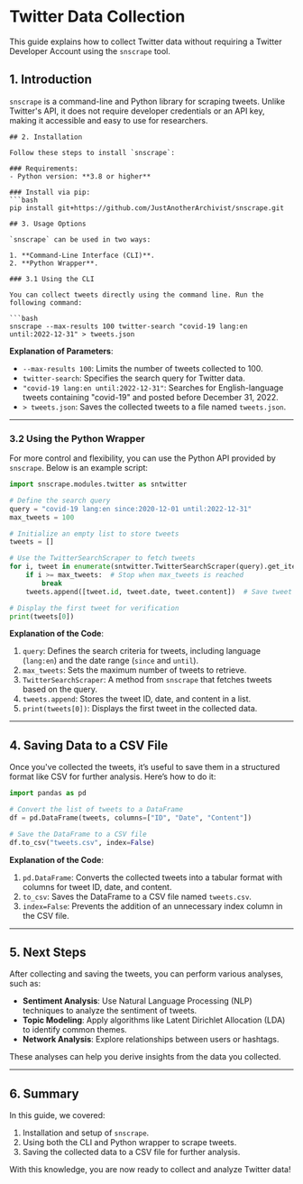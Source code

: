 # **Twitter Data Collection**

This guide explains how to collect Twitter data without requiring a Twitter Developer Account using the `snscrape` tool.

## 1. Introduction

`snscrape` is a command-line and Python library for scraping tweets. Unlike Twitter's API, it does not require developer credentials or an API key, making it accessible and easy to use for researchers.
```
## 2. Installation

Follow these steps to install `snscrape`:

### Requirements:
- Python version: **3.8 or higher**

### Install via pip:
```bash
pip install git+https://github.com/JustAnotherArchivist/snscrape.git
```
```
## 3. Usage Options

`snscrape` can be used in two ways:

1. **Command-Line Interface (CLI)**.
2. **Python Wrapper**.

### 3.1 Using the CLI

You can collect tweets directly using the command line. Run the following command:

```bash
snscrape --max-results 100 twitter-search "covid-19 lang:en until:2022-12-31" > tweets.json
```

**Explanation of Parameters**:
- `--max-results 100`: Limits the number of tweets collected to 100.
- `twitter-search`: Specifies the search query for Twitter data.
- `"covid-19 lang:en until:2022-12-31"`: Searches for English-language tweets containing "covid-19" and posted before December 31, 2022.
- `> tweets.json`: Saves the collected tweets to a file named `tweets.json`.

---

### 3.2 Using the Python Wrapper

For more control and flexibility, you can use the Python API provided by `snscrape`. Below is an example script:

```python
import snscrape.modules.twitter as sntwitter

# Define the search query
query = "covid-19 lang:en since:2020-12-01 until:2022-12-31"
max_tweets = 100

# Initialize an empty list to store tweets
tweets = []

# Use the TwitterSearchScraper to fetch tweets
for i, tweet in enumerate(sntwitter.TwitterSearchScraper(query).get_items()):
    if i >= max_tweets:  # Stop when max_tweets is reached
        break
    tweets.append([tweet.id, tweet.date, tweet.content])  # Save tweet data as a list

# Display the first tweet for verification
print(tweets[0])
```

**Explanation of the Code**:
1. `query`: Defines the search criteria for tweets, including language (`lang:en`) and the date range (`since` and `until`).
2. `max_tweets`: Sets the maximum number of tweets to retrieve.
3. `TwitterSearchScraper`: A method from `snscrape` that fetches tweets based on the query.
4. `tweets.append`: Stores the tweet ID, date, and content in a list.
5. `print(tweets[0])`: Displays the first tweet in the collected data.

---

## 4. Saving Data to a CSV File

Once you've collected the tweets, it’s useful to save them in a structured format like CSV for further analysis. Here’s how to do it:

```python
import pandas as pd

# Convert the list of tweets to a DataFrame
df = pd.DataFrame(tweets, columns=["ID", "Date", "Content"])

# Save the DataFrame to a CSV file
df.to_csv("tweets.csv", index=False)
```

**Explanation of the Code**:
1. `pd.DataFrame`: Converts the collected tweets into a tabular format with columns for tweet ID, date, and content.
2. `to_csv`: Saves the DataFrame to a CSV file named `tweets.csv`.
3. `index=False`: Prevents the addition of an unnecessary index column in the CSV file.

---

## 5. Next Steps

After collecting and saving the tweets, you can perform various analyses, such as:

- **Sentiment Analysis**: Use Natural Language Processing (NLP) techniques to analyze the sentiment of tweets.
- **Topic Modeling**: Apply algorithms like Latent Dirichlet Allocation (LDA) to identify common themes.
- **Network Analysis**: Explore relationships between users or hashtags.

These analyses can help you derive insights from the data you collected.

---

## 6. Summary

In this guide, we covered:

1. Installation and setup of `snscrape`.
2. Using both the CLI and Python wrapper to scrape tweets.
3. Saving the collected data to a CSV file for further analysis.

With this knowledge, you are now ready to collect and analyze Twitter data!
```

